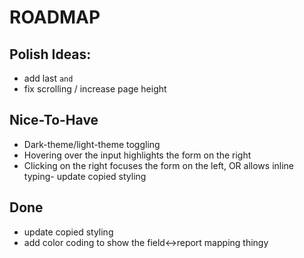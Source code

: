 # ROADMAP

## Polish Ideas:
- add last `and`
- fix scrolling / increase page height

## Nice-To-Have
- Dark-theme/light-theme toggling
- Hovering over the input highlights the form on the right
- Clicking on the right focuses the form on the left, OR allows inline typing- update copied styling

## Done
- update copied styling
- add color coding to show the field<->report mapping thingy
